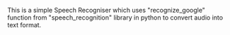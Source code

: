 This is a simple Speech Recogniser which uses "recognize_google" function from "speech_recognition" library in python to convert audio into text format.
